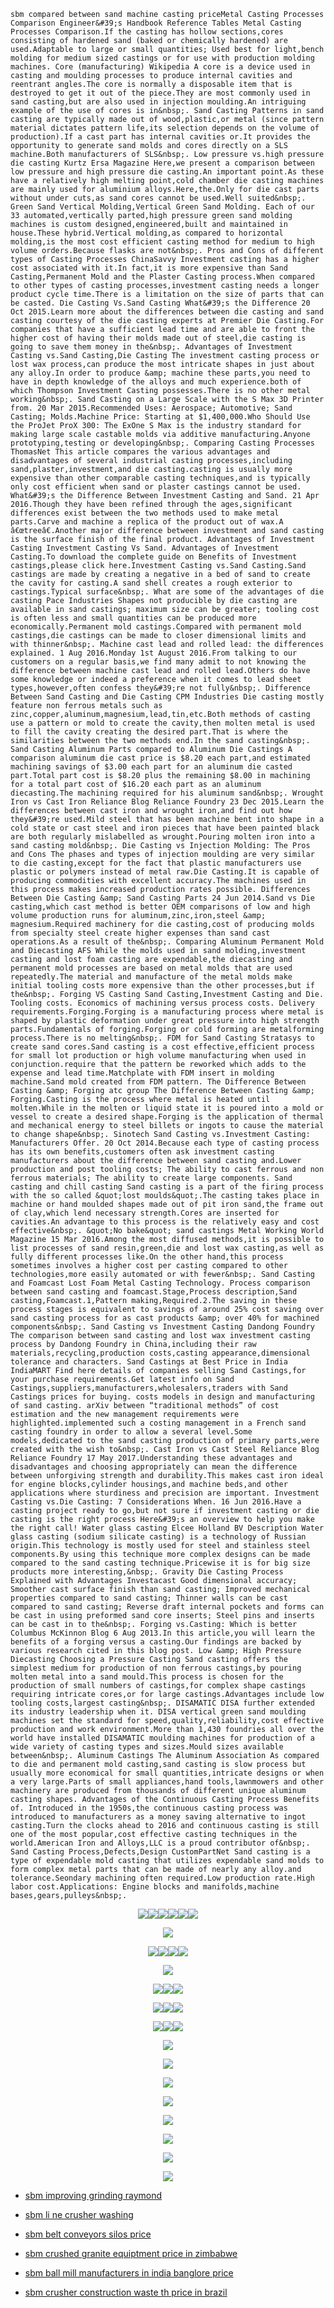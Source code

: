 
```
sbm compared between sand machine casting priceMetal Casting Processes Comparison Engineer&#39;s Handbook Reference Tables Metal Casting Processes Comparison.If the casting has hollow sections,cores consisting of hardened sand (baked or chemically hardened) are used.Adaptable to large or small quantities; Used best for light,bench molding for medium sized castings or for use with production molding machines. Core (manufacturing) Wikipedia A core is a device used in casting and moulding processes to produce internal cavities and reentrant angles.The core is normally a disposable item that is destroyed to get it out of the piece.They are most commonly used in sand casting,but are also used in injection moulding.An intriguing example of the use of cores is in&nbsp;. Sand Casting Patterns in sand casting are typically made out of wood,plastic,or metal (since pattern material dictates pattern life,its selection depends on the volume of production).If a cast part has internal cavities or.It provides the opportunity to generate sand molds and cores directly on a SLS machine.Both manufacturers of SLS&nbsp;. Low pressure vs.high pressure die casting Kurtz Ersa Magazine Here,we present a comparison between low pressure and high pressure die casting.An important point.As these have a relatively high melting point,cold chamber die casting machines are mainly used for aluminium alloys.Here,the.Only for die cast parts without under cuts,as sand cores cannot be used.Well suited&nbsp;. Green Sand Vertical Molding,Vertical Green Sand Molding. Each of our 33 automated,vertically parted,high pressure green sand molding machines is custom designed,engineered,built and maintained in house.These hybrid.Vertical molding,as compared to horizontal molding,is the most cost efficient casting method for medium to high volume orders.Because flasks are not&nbsp;. Pros and Cons of different types of Casting Processes ChinaSavvy Investment casting has a higher cost associated with it.In fact,it is more expensive than Sand Casting,Permanent Mold and the Plaster Casting process.When compared to other types of casting processes,investment casting needs a longer product cycle time.There is a limitation on the size of parts that can be casted. Die Casting Vs.Sand Casting What&#39;s the Difference 20 Oct 2015.Learn more about the differences between die casting and sand casting courtesy of the die casting experts at Premier Die Casting.For companies that have a sufficient lead time and are able to front the higher cost of having their molds made out of steel,die casting is going to save them money in the&nbsp;. Advantages of Investment Casting vs.Sand Casting,Die Casting The investment casting process or lost wax process,can produce the most intricate shapes in just about any alloy.In order to produce &amp; machine these parts,you need to have in depth knowledge of the alloys and much experience.both of which Thompson Investment Casting possesses.There is no other metal working&nbsp;. Sand Casting on a Large Scale with the S Max 3D Printer from. 20 Mar 2015.Recommended Uses: Aerospace; Automotive; Sand Casting; Molds.Machine Price: Starting at $1,400,000.Who Should Use the ProJet ProX 300: The ExOne S Max is the industry standard for making large scale castable molds via additive manufacturing.Anyone prototyping,testing or developing&nbsp;. Comparing Casting Processes ThomasNet This article compares the various advantages and disadvantages of several industrial casting processes,including sand,plaster,investment,and die casting.casting is usually more expensive than other comparable casting techniques,and is typically only cost efficient when sand or plaster castings cannot be used. What&#39;s the Difference Between Investment Casting and Sand. 21 Apr 2016.Though they have been refined through the ages,significant differences exist between the two methods used to make metal parts.Carve and machine a replica of the product out of wax.A â€œtreeâ€.Another major difference between investment and sand casting is the surface finish of the final product. Advantages of Investment Casting Investment Casting Vs Sand. Advantages of Investment Casting.To download the complete guide on Benefits of Investment castings,please click here.Investment Casting vs.Sand Casting.Sand castings are made by creating a negative in a bed of sand to create the cavity for casting.A sand shell creates a rough exterior to castings.Typical surface&nbsp;. What are some of the advantages of die casting Pace Industries Shapes not producible by die casting are available in sand castings; maximum size can be greater; tooling cost is often less and small quantities can be produced more economically.Permanent mold castings.Compared with permanent mold castings,die castings can be made to closer dimensional limits and with thinner&nbsp;. Machine cast lead and rolled lead: the differences explained. 1 Aug 2016.Monday 1st August 2016.From talking to our customers on a regular basis,we find many admit to not knowing the difference between machine cast lead and rolled lead.Others do have some knowledge or indeed a preference when it comes to lead sheet types,however,often confess they&#39;re not fully&nbsp;. Difference Between Sand Casting and Die Casting CPM Industries Die casting mostly feature non ferrous metals such as zinc,copper,aluminum,magnesium,lead,tin,etc.Both methods of casting use a pattern or mold to create the cavity,then molten metal is used to fill the cavity creating the desired part.That is where the similarities between the two methods end.In the sand casting&nbsp;. Sand Casting Aluminum Parts compared to Aluminum Die Castings A comparison aluminum die cast price is $8.20 each part,and estimated machining savings of $3.00 each part for an aluminum die casted part.Total part cost is $8.20 plus the remaining $8.00 in machining for a total part cost of $16.20 each part as an aluminum diecasting.The machining required for his aluminum sand&nbsp;. Wrought Iron vs Cast Iron Reliance Blog Reliance Foundry 23 Dec 2015.Learn the differences between cast iron and wrought iron,and find out how they&#39;re used.Mild steel that has been machine bent into shape in a cold state or cast steel and iron pieces that have been painted black are both regularly mislabelled as wrought.Pouring molten iron into a sand casting mold&nbsp;. Die Casting vs Injection Molding: The Pros and Cons The phases and types of injection moulding are very similar to die casting,except for the fact that plastic manufacturers use plastic or polymers instead of metal raw.Die Casting.It is capable of producing commodities with excellent accuracy.The machines used in this process makes increased production rates possible. Differences Between Die Casting &amp; Sand Casting Parts 24 Jun 2014.Sand vs Die casting,which cast method is better OEM comparisons of low and high volume production runs for aluminum,zinc,iron,steel &amp; magnesium.Required machinery for die casting,cost of producing molds from specialty steel create higher expenses than sand cast operations.As a result of the&nbsp;. Comparing Aluminum Permanent Mold and Diecasting AFS While the molds used in sand molding,investment casting and lost foam casting are expendable,the diecasting and permanent mold processes are based on metal molds that are used repeatedly.The material and manufacture of the metal molds make initial tooling costs more expensive than the other processes,but if the&nbsp;. Forging VS Casting Sand Casting,Investment Casting and Die. Tooling costs. Economics of machining versus process costs. Delivery requirements.Forging.Forging is a manufacturing process where metal is shaped by plastic deformation under great pressure into high strength parts.Fundamentals of forging.Forging or cold forming are metalforming process.There is no melting&nbsp;. FDM for Sand Casting Stratasys to create sand cores.Sand casting is a cost effective,efficient process for small lot production or high volume manufacturing when used in conjunction.require that the pattern be reworked which adds to the expense and lead time.Matchplate with FDM insert in molding machine.Sand mold created from FDM pattern. The Difference Between Casting &amp; Forging atc group The Difference Between Casting &amp; Forging.Casting is the process where metal is heated until molten.While in the molten or liquid state it is poured into a mold or vessel to create a desired shape.Forging is the application of thermal and mechanical energy to steel billets or ingots to cause the material to change shape&nbsp;. Sinotech Sand Casting vs.Investment Casting: Manufacturers Offer. 20 Oct 2014.Because each type of casting process has its own benefits,customers often ask investment casting manufacturers about the difference between sand casting and.Lower production and post tooling costs; The ability to cast ferrous and non ferrous materials; The ability to create large components. Sand casting and chill casting Sand casting is a part of the firing process with the so called &quot;lost moulds&quot;.The casting takes place in machine or hand moulded shapes made out of pit iron sand,the frame out of clay,which lend necessary strength.Cores are inserted for cavities.An advantage to this process is the relatively easy and cost effective&nbsp;. &quot;No bake&quot; sand castings Metal Working World Magazine 15 Mar 2016.Among the most diffused methods,it is possible to list processes of sand resin,green,die and lost wax casting,as well as fully different processes like.On the other hand,this process sometimes involves a higher cost per casting compared to other technologies,more easily automated or with fewer&nbsp;. Sand Casting and Foamcast Lost Foam Metal Casting Technology. Process comparison between sand casting and ﻿foam﻿cast.Stage,Process description,Sand casting,Foamcast.1,Pattern making,Required.​2.The saving in these process stages is equivalent to savings of around 25% cost saving over sand casting process for as cast products &amp; over 40% for machined components&nbsp;. Sand Casting vs Investment Casting Dandong Foundry The comparison between sand casting and lost wax investment casting process by Dandong Foundry in China,including their raw materials,recycling,production costs,casting appearance,dimensional tolerance and characters. Sand Castings at Best Price in India IndiaMART Find here details of companies selling Sand Castings,for your purchase requirements.Get latest info on Sand Castings,suppliers,manufacturers,wholesalers,traders with Sand Castings prices for buying. costs models in design and manufacturing of sand casting. arXiv between “traditional methods” of cost estimation and the new management requirements were highlighted.implemented such a costing management in a French sand casting foundry in order to allow a several level.Some models,dedicated to the sand casting production of primary parts,were created with the wish to&nbsp;. Cast Iron vs Cast Steel Reliance Blog Reliance Foundry 17 May 2017.Understanding these advantages and disadvantages and choosing appropriately can mean the difference between unforgiving strength and durability.This makes cast iron ideal for engine blocks,cylinder housings,and machine beds,and other applications where sturdiness and precision are important. Investment Casting vs.Die Casting: 7 Considerations When. 16 Jun 2016.Have a casting project ready to go,but not sure if investment casting or die casting is the right process Here&#39;s an overview to help you make the right call! Water glass casting Elcee Holland BV Description Water glass casting (sodium silicate casting) is a technology of Russian origin.This technology is mostly used for steel and stainless steel components.By using this technique more complex designs can be made compared to the sand casting technique.Pricewise it is for big size products more interesting,&nbsp;. Gravity Die Casting Process Explained with Advantages Investacast Good dimensional accuracy; Smoother cast surface finish than sand casting; Improved mechanical properties compared to sand casting; Thinner walls can be cast compared to sand casting; Reverse draft internal pockets and forms can be cast in using preformed sand core inserts; Steel pins and inserts can be cast in to the&nbsp;. Forging vs.Casting: Which is better Columbus McKinnon Blog 6 Aug 2013.In this article,you will learn the benefits of a forging versus a casting.Our findings are backed by various research cited in this blog post. Low &amp; High Pressure Diecasting Choosing a Pressure Casting Sand casting offers the simplest medium for production of non ferrous castings,by pouring molten metal into a sand mould.This process is chosen for the production of small numbers of castings,for complex shape castings requiring intricate cores,or for large castings.Advantages include low tooling costs,largest casting&nbsp;. DISAMATIC DISA further extended its industry leadership when it. DISA vertical green sand moulding machines set the standard for speed,quality,reliability,cost effective production and work environment.More than 1,430 foundries all over the world have installed DISAMATIC moulding machines for production of a wide variety of casting types and sizes.Mould sizes available between&nbsp;. Aluminum Castings The Aluminum Association As compared to die and permanent mold casting,sand casting is slow process but usually more economical for small quantities,intricate designs or when a very large.Parts of small appliances,hand tools,lawnmowers and other machinery are produced from thousands of different unique aluminum casting shapes. Advantages of the Continuous Casting Process Benefits of. Introduced in the 1950s,the continuous casting process was introduced to manufacturers as a money saving alternative to ingot casting.Turn the clocks ahead to 2016 and continuous casting is still one of the most popular,cost effective casting techniques in the world.American Iron and Alloys,LLC is a proud contributor of&nbsp;. Sand Casting Process,Defects,Design CustomPartNet Sand casting is a type of expendable mold casting that utilizes expendable sand molds to form complex metal parts that can be made of nearly any alloy.and tolerance.Seondary machining often required.Low production rate.High labor cost.Applications: Engine blocks and manifolds,machine bases,gears,pulleys&nbsp;. 
```

<div align="center">
  
<a rel="nofollow" href="https://m.shibang-china.com?f=github&k=sbm+compared+between+sand+machine+casting+price"><img src="https://static.shibang-china.com/en/l.png"></a><img src="https://static.shibang-china.com/en/hw.png"><a rel="nofollow" href="https://m.shibang-china.com/product/?f=github&k=sbm+compared+between+sand+machine+casting+price"><img src="https://static.shibang-china.com/en/p.png"></a><a rel="nofollow" href="https://m.shibang-china.com/cases/?f=github&k=sbm+compared+between+sand+machine+casting+price"><img src="https://static.shibang-china.com/en/c.png"></a><a rel="nofollow" href="https://m.shibang-china.com/news/?f=github&k=sbm+compared+between+sand+machine+casting+price"><img src="https://static.shibang-china.com/en/n.png"></a><a rel="nofollow" href="https://m.shibang-china.com?f=github&k=sbm+compared+between+sand+machine+casting+price"><img src="https://static.shibang-china.com/en/m.png"></a>

<a rel="nofollow" href="https://m.shibang-china.com/product/?f=github&k=sbm+compared+between+sand+machine+casting+price"><img src="https://static.shibang-china.com/en/b.jpg"></a>
  
<a rel="nofollow" href="https://m.shibang-china.com/solution-aggregate.html?f=github&k=sbm+compared+between+sand+machine+casting+price"><img src="https://static.shibang-china.com/en/a.jpg"></a><a rel="nofollow" href="https://m.shibang-china.com/solution-mine.html?f=github&k=sbm+compared+between+sand+machine+casting+price"><img src="https://static.shibang-china.com/en/m.jpg"></a><a rel="nofollow" href="https://m.shibang-china.com/solution-mill.html?f=github&k=sbm+compared+between+sand+machine+casting+price"><img src="https://static.shibang-china.com/en/g.jpg"></a><a rel="nofollow" href="https://m.shibang-china.com/solution-epc.html?f=github&k=sbm+compared+between+sand+machine+casting+price"><img src="https://static.shibang-china.com/en/e.jpg"></a>

<a rel="nofollow" href="https://m.shibang-china.com/product/?f=github&k=sbm+compared+between+sand+machine+casting+price"><img src="https://static.shibang-china.com/en/a-p.png"></a>

<a rel="nofollow" href="https://m.shibang-china.com/product/crusher/c6x.html?f=github&k=sbm+compared+between+sand+machine+casting+price"><img src="https://static.shibang-china.com/en/j.jpg"></a><a rel="nofollow" href="https://m.shibang-china.com/product/crusher/ci5x.html?f=github&k=sbm+compared+between+sand+machine+casting+price"><img src="https://static.shibang-china.com/en/i.jpg"></a><a rel="nofollow" href="https://m.shibang-china.com/product/crusher/hst.html?f=github&k=sbm+compared+between+sand+machine+casting+price"><img src="https://static.shibang-china.com/en/c.jpg"></a>

<a rel="nofollow" href="https://m.shibang-china.com/product/mill/mtw.html?f=github&k=sbm+compared+between+sand+machine+casting+price"><img src="https://static.shibang-china.com/en/mtw.jpg"></a><a rel="nofollow" href="https://m.shibang-china.com/product/mill/scm.html?f=github&k=sbm+compared+between+sand+machine+casting+price"><img src="https://static.shibang-china.com/en/scm.jpg"></a><a rel="nofollow" href="https://m.shibang-china.com/product/mill/lm.html?f=github&k=sbm+compared+between+sand+machine+casting+price"><img src="https://static.shibang-china.com/en/lm.jpg"></a>

<a rel="nofollow" href="https://m.shibang-china.com/product/sand/vsi6x.html?f=github&k=sbm+compared+between+sand+machine+casting+price"><img src="https://static.shibang-china.com/en/6x.jpg"></a><a rel="nofollow" href="https://m.shibang-china.com/product/sand/vu.html?f=github&k=sbm+compared+between+sand+machine+casting+price"><img src="https://static.shibang-china.com/en/vu.jpg"></a><a rel="nofollow" href="https://m.shibang-china.com/product/mobile/klun.html?f=github&k=sbm+compared+between+sand+machine+casting+price"><img src="https://static.shibang-china.com/en/k.jpg"></a>

<a rel="nofollow" href="https://m.shibang-china.com/cases/?f=github&k=sbm+compared+between+sand+machine+casting+price"><img src="https://static.shibang-china.com/en/case.png"></a>

<a rel="nofollow" href="https://m.shibang-china.com/cases/aggregate/202.html?f=github&k=sbm+compared+between+sand+machine+casting+price"><img src="https://static.shibang-china.com/en/c-1.jpg"></a>

<a rel="nofollow" href="https://m.shibang-china.com/cases/aggregate/203.html?f=github&k=sbm+compared+between+sand+machine+casting+price"><img src="https://static.shibang-china.com/en/c-2.jpg"></a>

<a rel="nofollow" href="https://m.shibang-china.com/cases/mill/123.html?f=github&k=sbm+compared+between+sand+machine+casting+price"><img src="https://static.shibang-china.com/en/c-3.jpg"></a>

<a rel="nofollow" href="https://m.shibang-china.com/contact_us.html?f=github&k=sbm+compared+between+sand+machine+casting+price"><img src="https://static.shibang-china.com/en/contact.png"></a>

<a rel="nofollow" href="https://swt.shibang-china.com/?f=github&k=sbm+compared+between+sand+machine+casting+price"><img src="https://static.shibang-china.com/en/chat.png"></a>

<a rel="nofollow" href="https://whatsapp.shibangsoft.com/WhatsApp.php?f=github&k=sbm+compared+between+sand+machine+casting+price"><img src="https://static.shibang-china.com/en/whatsapp.png"></a>

<a rel="nofollow" href="https://m.shibang-china.com/?f=github&k=sbm+compared+between+sand+machine+casting+price"><img src="https://static.shibang-china.com/en/website.png"></a>

</div>


* [sbm improving grinding raymond](sbm%20improving%20grinding%20raymond.md)

* [sbm li ne crusher washing](sbm%20li%20ne%20crusher%20washing.md)

* [sbm belt conveyors silos price](sbm%20belt%20conveyors%20silos%20price.md)

* [sbm crushed granite equiptment price in zimbabwe](sbm%20crushed%20granite%20equiptment%20price%20in%20zimbabwe.md)

* [sbm ball mill manufacturers in india banglore price](sbm%20ball%20mill%20manufacturers%20in%20india%20banglore%20price.md)

* [sbm crusher construction waste th price in brazil](sbm%20crusher%20construction%20waste%20th%20price%20in%20brazil.md)